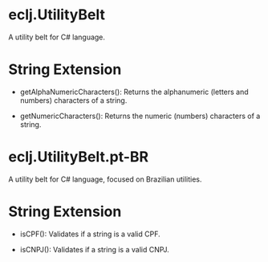 # eclj.UtilityBelt
A utility belt for C# language.

# String Extension
- getAlphaNumericCharacters(): Returns the alphanumeric (letters and numbers) characters of a string.

- getNumericCharacters(): Returns the numeric (numbers) characters of a string.

# eclj.UtilityBelt.pt-BR
A utility belt for C# language, focused on Brazilian utilities.

# String Extension
- isCPF(): Validates if a string is a valid CPF.

- isCNPJ(): Validates if a string is a valid CNPJ.
